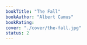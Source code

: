 ```yaml
---
bookTitle: "The Fall"
bookAuthor: "Albert Camus"
bookRating:
cover: "./cover/the-fall.jpg"
status: 2
---
```

